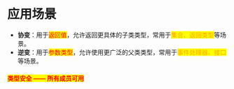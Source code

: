 # 应用场景

* **协变**：用于<mark style="color:red;">返回值</mark>，允许返回更具体的子类类型，常用于<mark style="color:orange;">集合、返回类型</mark>等场景。
* **逆变**：用于<mark style="color:red;">参数类型</mark>，允许使用更广泛的父类类型，常用于<mark style="color:orange;">事件处理器、接口</mark>等场景。

#### <mark style="color:red;">类型安全 —— 所有成员可用</mark>
